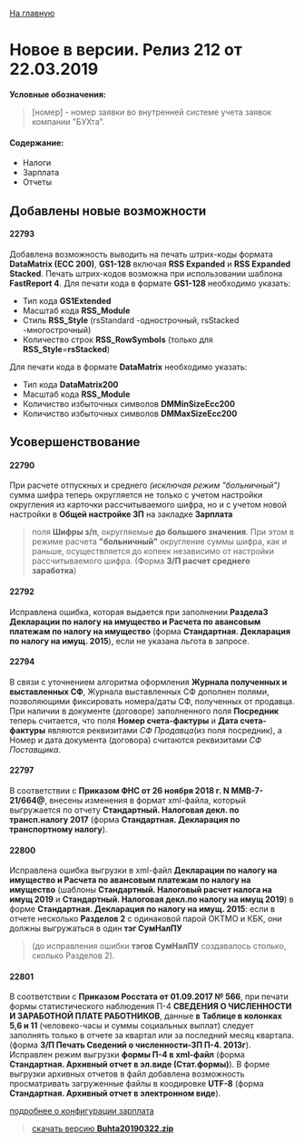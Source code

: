 ﻿[На главную](../../index.md)

# Новое в версии. Релиз 212 от 22.03.2019

**Условные обозначения:**
 >[номер] - номер заявки во внутренней системе учета заявок компании "БУХта".


#### Содержание:

- Налоги
- Зарплата
- Отчеты

## Добавлены новые возможности

#### 22793
Добавлена возможность выводить на печать штрих-коды формата __DataMatrix (ECC 200)__,
__GS1-128__ включая __RSS Expanded__ и __RSS Expanded Stacked__.
Печать штрих-кодов возможна при использовании шаблона __FastReport 4__.
Для печати кода в формате __GS1-128__ необходимо указать:
- Тип кода __GS1Extended__
- Масштаб кода __RSS_Module__
- Стиль __RSS_Style__ (rsStandard -однострочный, rsStacked -многострочный)
- Количество строк __RSS_RowSymbols__ (только для __RSS_Style__=__rsStacked__)

Для печати кода в формате __DataMatrix__ необходимо указать:
- Тип кода __DataMatrix200__
- Масштаб кода __RSS_Module__
- Количиство избыточных символов __DMMinSizeEcc200__
- Количиство избыточных символов __DMMaxSizeEcc200__

## Усовершенствование

#### 22790
При расчете отпускных и среднего _(исключая режим "больничный")_ сумма шифра теперь округляется не только с учетом настройки округления из карточки рассчитываемого шифра,
но и с учетом новой настройки в __Общей настройке ЗП__ на закладке __Зарплата__
>поля __Шифры з/п__, округляемые __до большего значения__.
При этом в режиме расчета __"больничный"__ округление суммы шифра, как и раньше, осуществляется до копеек независимо от настройки рассчитываемого шифра.
(Форма __З/П расчет среднего заработка__)

#### 22792
Исправлена ошибка, которая выдается при заполнении __Раздела3 Декларации по налогу на имущество и Расчета по авансовым платежам по налогу на имущество__ (форма __Стандартная. Декларация по налогу на имущ. 2015__), если не указана льгота в запросе.

#### 22794
В связи с уточнением алгоритма оформления __Журнала полученных и выставленных СФ__, Журнала выставленных СФ дополнен полями, позволяющими фиксировать номера/даты СФ, полученных от продавца.
При наличии в документе (договоре) заполненного поля __Посредник__ теперь считается, что поля __Номер счета-фактуры__ и __Дата счета-фактуры__ являются реквизитами _СФ Продавца_(из поля посредник),
а Номер и дата документа (договора) считаются реквизитами _СФ Поставщика_.

#### 22797
В соответствии с __Приказом ФНС от 26 ноября 2018 г. N ММВ-7-21/664@__, внесены изменения в формат xml-файла, который выгружается по отчету __Стандартный. Налоговая декл. по трансп.налогу 2017__ (форма __Стандартная. Декларация по  транспортному налогу__).

#### 22800
Исправлена ошибка выгрузки в xml-файл __Декларации по налогу на имущество и Расчета по авансовым платежам по налогу на имущество__ (шаблоны __Стандартный. Налоговый расчет налога на имущ 2019__ и __Стандартный. Налоговая декл.по налогу на имущ 2019__) в форме __Стандартная. Декларация по налогу на имущ. 2015__:
если в отчете несколько __Разделов 2__ с одинаковой парой ОКТМО и КБК, они должны выгружаться в один __тэг СумНалПУ__
>(до исправления ошибки __тэгов СумНалПУ__ создавалось столько, сколько Разделов 2).

#### 22801
В соответствии с __Приказом Росстата от 01.09.2017 № 566__, при печати формы статистического наблюдения П-4 __СВЕДЕНИЯ О ЧИСЛЕННОСТИ И ЗАРАБОТНОЙ ПЛАТЕ РАБОТНИКОВ__,
данные __в Таблице в колонках 5,6 и 11__ (человеко-часы и суммы социальных выплат) следует заполнять только в отчете за квартал или за последний месяц квартала.
(форма __З/П Печать Сведений о численности-ЗП П-4. 2013г__). Исправлен режим выгрузки __формы П-4 в xml-файл__ (форма __Стандартная. Архивный отчет в эл.виде (Стат.формы)__).
В форме выгрузки архивных отчетов в файл добавлена возможность просматривать загруженные файлы в коодировке __UTF-8__ (форма __Стандартная. Архивный отчет в электронном виде__).


[подробнее о конфигурации зарплата](Стандартная_Зарплата.htm)

> [скачать версию **Buhta20190322.zip**](Buhta20190322.zip)
